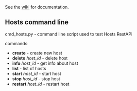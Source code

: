 See the [wiki](mongo-orchestration/wiki) for documentation.

## Hosts command line

cmd_hosts.py - command line script used to test Hosts RestAPI

commands:
+ **create** - create new host
+ **delete** *host_id* - delete host
+ **info** *host_id* - get info about host
+ **list** - list of hosts
+ **start** *host_id* - start host
+ **stop** *host_id* - stop host
+ **restart** *host_id* - restart host

